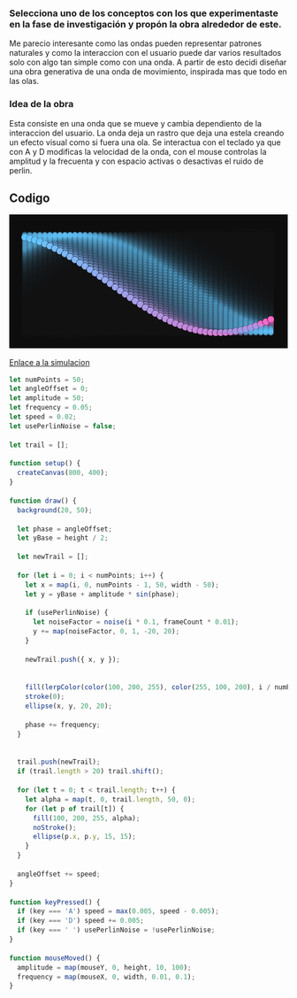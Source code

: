### Selecciona uno de los conceptos con los que experimentaste en la fase de investigación y propón la obra alrededor de este.

Me parecio interesante como las ondas pueden representar patrones naturales y como la interaccion con el usuario puede dar varios resultados solo con algo tan simple como con una onda. A partir de esto decidi diseñar una obra generativa de una onda de movimiento, inspirada mas que todo en las olas.

### Idea de la obra

Esta consiste en una onda que se mueve y cambia dependiento de la interaccion del usuario. La onda deja un rastro que deja una estela creando un efecto visual como si fuera una ola. Se interactua con el teclado ya que con A y D modificas la velocidad de la onda, con el mouse controlas la amplitud y la frecuenta y con espacio activas o desactivas el ruido de perlin.

## Codigo

![Kylian Mbappe3](../../../../assets/UNI4-10.png)

[Enlace a la simulacion](https://editor.p5js.org/DonTuvo/sketches/4xPTJ8e3Z)

``` js
let numPoints = 50;
let angleOffset = 0;
let amplitude = 50;
let frequency = 0.05;
let speed = 0.02;
let usePerlinNoise = false;

let trail = [];

function setup() {
  createCanvas(800, 400);
}

function draw() {
  background(20, 50);
  
  let phase = angleOffset;
  let yBase = height / 2;
  
  let newTrail = [];

  for (let i = 0; i < numPoints; i++) {
    let x = map(i, 0, numPoints - 1, 50, width - 50);
    let y = yBase + amplitude * sin(phase);

    if (usePerlinNoise) {
      let noiseFactor = noise(i * 0.1, frameCount * 0.01);
      y += map(noiseFactor, 0, 1, -20, 20);
    }

    newTrail.push({ x, y });


    fill(lerpColor(color(100, 200, 255), color(255, 100, 200), i / numPoints));
    stroke(0);
    ellipse(x, y, 20, 20);
    
    phase += frequency;
  }


  trail.push(newTrail);
  if (trail.length > 20) trail.shift();

  for (let t = 0; t < trail.length; t++) {
    let alpha = map(t, 0, trail.length, 50, 0);
    for (let p of trail[t]) {
      fill(100, 200, 255, alpha);
      noStroke();
      ellipse(p.x, p.y, 15, 15);
    }
  }

  angleOffset += speed;
}

function keyPressed() {
  if (key === 'A') speed = max(0.005, speed - 0.005); 
  if (key === 'D') speed += 0.005;
  if (key === ' ') usePerlinNoise = !usePerlinNoise;
}

function mouseMoved() {
  amplitude = map(mouseY, 0, height, 10, 100);
  frequency = map(mouseX, 0, width, 0.01, 0.1);
}
```
